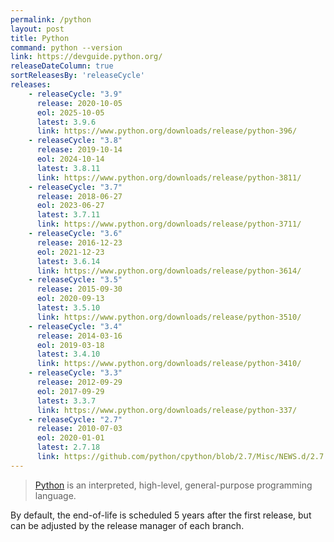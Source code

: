 ```yaml
---
permalink: /python
layout: post
title: Python
command: python --version
link: https://devguide.python.org/
releaseDateColumn: true
sortReleasesBy: 'releaseCycle'
releases:
    - releaseCycle: "3.9"
      release: 2020-10-05
      eol: 2025-10-05
      latest: 3.9.6
      link: https://www.python.org/downloads/release/python-396/
    - releaseCycle: "3.8"
      release: 2019-10-14
      eol: 2024-10-14
      latest: 3.8.11
      link: https://www.python.org/downloads/release/python-3811/
    - releaseCycle: "3.7"
      release: 2018-06-27
      eol: 2023-06-27
      latest: 3.7.11
      link: https://www.python.org/downloads/release/python-3711/
    - releaseCycle: "3.6"
      release: 2016-12-23
      eol: 2021-12-23
      latest: 3.6.14
      link: https://www.python.org/downloads/release/python-3614/
    - releaseCycle: "3.5"
      release: 2015-09-30
      eol: 2020-09-13
      latest: 3.5.10
      link: https://www.python.org/downloads/release/python-3510/
    - releaseCycle: "3.4"
      release: 2014-03-16
      eol: 2019-03-18
      latest: 3.4.10
      link: https://www.python.org/downloads/release/python-3410/
    - releaseCycle: "3.3"
      release: 2012-09-29
      eol: 2017-09-29
      latest: 3.3.7
      link: https://www.python.org/downloads/release/python-337/
    - releaseCycle: "2.7"
      release: 2010-07-03
      eol: 2020-01-01
      latest: 2.7.18
      link: https://github.com/python/cpython/blob/2.7/Misc/NEWS.d/2.7.18rc1.rst
---
```


> [Python](https://www.python.org/) is an interpreted, high-level, general-purpose programming language.

By default, the end-of-life is scheduled 5 years after the first release, but can be adjusted by the release manager of each branch.
